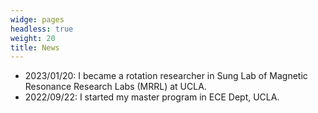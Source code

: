 ```yaml
---
widge: pages
headless: true
weight: 20
title: News
---
```

+ 2023/01/20: I became a rotation researcher in Sung Lab of Magnetic Resonance Research Labs (MRRL) at UCLA.
+ 2022/09/22: I started my master program in ECE Dept, UCLA.
 
